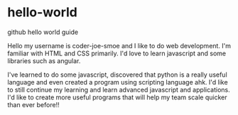 # hello-world
github hello world guide

Hello my username is coder-joe-smoe and I like to do web development. I'm familiar with HTML and CSS primarily. I'd love to learn javascript and some libraries such as angular. 

I've learned to do some javascript, discovered that python is a really useful language and even created a program using scripting language ahk. I'd like to still continue my learning and learn advanced javascript and applications. I'd like to create more useful programs that will help my team scale quicker than ever before!!
